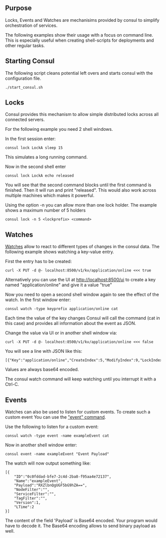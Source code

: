 ## Purpose

Locks, Events and Watches are mechanisims provided by consul to simplify orchestration of services.

The following examples show their usage with a focus on command line. This is especially useful when creating shell-scripts for deployments and other regular tasks. 

## Starting Consul

The following script cleans potential left overs and starts consul with the configuration file.

```
./start_consul.sh
```

## Locks

Consul provides this mechanism to allow simple distributed locks across all connected servers.

For the following example you need 2 shell windows.

In the first session enter:

```
consul lock LockA sleep 15
```

This simulates a long running command. 

Now in the second shell enter

```
consul lock LockA echo released
```

You will see that the second command blocks until the first command is finished. Then it will run and print "released". This would also work across multiple machines which makes it powerful.

Using the option -n you can allow more than one lock holder. The example shows a maximum number of 5 holders

```
consul lock -n 5 <lockprefix> <command>
```

## Watches 

[Watches](https://consul.io/docs/agent/watches.html) allow to react to different types of changes in the consul data. The following example shows watching a key-value entry.

First the entry has to be created:

```
curl -X PUT -d @- localhost:8500/v1/kv/application/online <<< true
```

Alternatively you can use the UI at [http://localhost:8500/ui](http://localhost:8500/ui) to create a key named "application/online" and give it a value "true"

Now you need to open a second shell window again to see the effect of the watch. In the first window enter:

```
consul watch -type keyprefix application/online cat 
```

Each time the value of the key changes Consul will call the command (cat in this case) and provides all information about the event as JSON. 

Change the value via UI or in another shell window via: 

```
curl -X PUT -d @- localhost:8500/v1/kv/application/online <<< false
```

You will see a line with JSON like this:

```
[{"Key":"application/online","CreateIndex":5,"ModifyIndex":9,"LockIndex":0,"Flags":0,"Value":"ZmFsc2U=","Session":""}]
```

Values are always base64 encoded. 

The consul watch command will keep watching until you interrupt it with a Ctrl-C.

## Events

Watches can also be used to listen for custom events. To create such a custom event You can use the ["event" command](https://consul.io/docs/commands/event.html). 

Use the following to listen for a custom event:

```
consul watch -type event -name exampleEvent cat
```

Now in another shell window enter:

```
consul event -name exampleEvent "Event Payload"
```

The watch will now output something like: 

```
[{
	"ID":"0c0fddad-bfe7-2c4d-2ba8-f95aa4e72137",
	"Name":"exampleEvent",
	"Payload":"RXZlbnQgUGF5bG9hZA==",
	"NodeFilter":"",
	"ServiceFilter":"",
	"TagFilter":"",
	"Version":1,
	"LTime":2
}]
```

The content of the field 'Payload' is Base64 encoded. Your program would have to decode it. The Base64 encoding allows to send binary payload as well.

